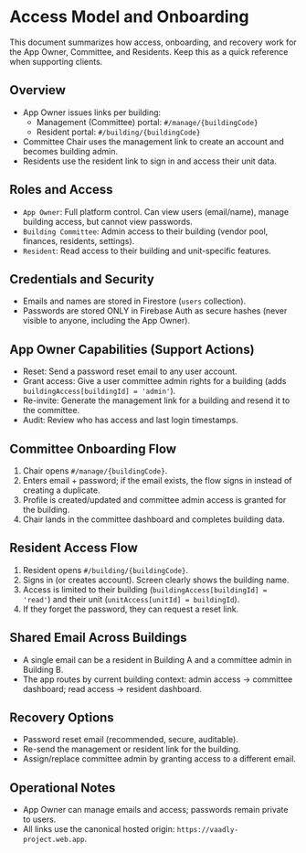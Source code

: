 # Access Model and Onboarding

This document summarizes how access, onboarding, and recovery work for the App Owner, Committee, and Residents. Keep this as a quick reference when supporting clients.

## Overview
- App Owner issues links per building:
  - Management (Committee) portal: `#/manage/{buildingCode}`
  - Resident portal: `#/building/{buildingCode}`
- Committee Chair uses the management link to create an account and becomes building admin.
- Residents use the resident link to sign in and access their unit data.

## Roles and Access
- `App Owner`: Full platform control. Can view users (email/name), manage building access, but cannot view passwords.
- `Building Committee`: Admin access to their building (vendor pool, finances, residents, settings).
- `Resident`: Read access to their building and unit-specific features.

## Credentials and Security
- Emails and names are stored in Firestore (`users` collection).
- Passwords are stored ONLY in Firebase Auth as secure hashes (never visible to anyone, including the App Owner).

## App Owner Capabilities (Support Actions)
- Reset: Send a password reset email to any user account.
- Grant access: Give a user committee admin rights for a building (adds `buildingAccess[buildingId] = 'admin'`).
- Re-invite: Generate the management link for a building and resend it to the committee.
- Audit: Review who has access and last login timestamps.

## Committee Onboarding Flow
1) Chair opens `#/manage/{buildingCode}`.
2) Enters email + password; if the email exists, the flow signs in instead of creating a duplicate.
3) Profile is created/updated and committee admin access is granted for the building.
4) Chair lands in the committee dashboard and completes building data.

## Resident Access Flow
1) Resident opens `#/building/{buildingCode}`.
2) Signs in (or creates account). Screen clearly shows the building name.
3) Access is limited to their building (`buildingAccess[buildingId] = 'read'`) and their unit (`unitAccess[unitId] = buildingId`).
4) If they forget the password, they can request a reset link.

## Shared Email Across Buildings
- A single email can be a resident in Building A and a committee admin in Building B.
- The app routes by current building context: admin access → committee dashboard; read access → resident dashboard.

## Recovery Options
- Password reset email (recommended, secure, auditable).
- Re-send the management or resident link for the building.
- Assign/replace committee admin by granting access to a different email.

## Operational Notes
- App Owner can manage emails and access; passwords remain private to users.
- All links use the canonical hosted origin: `https://vaadly-project.web.app`.

